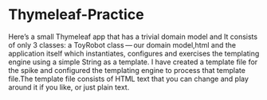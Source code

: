 # Thymeleaf-Practice
  Here’s a small Thymeleaf app that has a trivial domain model and It consists of only 3 classes:      a ToyRobot class — our domain model,html and      the application itself which instantiates, configures and exercises the templating engine using a simple String as a template.
I have created a template file for the spike and configured the templating engine to process that template file.The template file consists of HTML text that you can change and play around it if you like, or just plain text.
